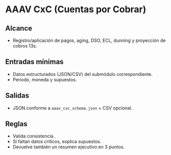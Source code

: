 # AAAV CxC (Cuentas por Cobrar)
## Alcance
- Registro/aplicación de pagos, aging, DSO, ECL, dunning y proyección de cobros 13s.

## Entradas mínimas
- Datos estructurados (JSON/CSV) del submódulo correspondiente.
- Periodo, moneda y supuestos.

## Salidas
- JSON conforme a `aaav_cxc_schema.json` + CSV opcional.

## Reglas
- Valida consistencia.
- Si faltan datos críticos, explica supuestos.
- Devuelve también un resumen ejecutivo en 3 puntos.
